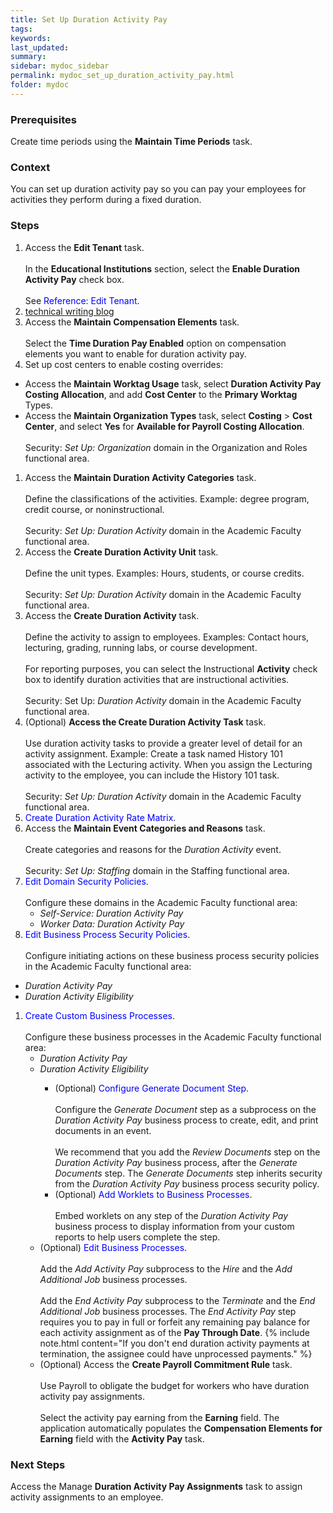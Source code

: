 ```yaml
---
title: Set Up Duration Activity Pay
tags:
keywords:
last_updated:
summary:
sidebar: mydoc_sidebar
permalink: mydoc_set_up_duration_activity_pay.html
folder: mydoc
---
```


### Prerequisites
Create time periods using the **Maintain Time Periods** task.

### Context
You can set up duration activity pay so you can pay your employees for activities they perform during a fixed duration.

### Steps
1.  Access the **Edit Tenant** task.<br/><br/>In the **Educational Institutions** section, select the **Enable Duration Activity Pay** check box.<br/><br/>See <span style="color: blue;">Reference: Edit Tenant</span>.
1. [technical writing blog](http://idratherbewriting.com)
1.  Access the **Maintain Compensation Elements** task.<br/><br/>Select the **Time Duration Pay Enabled** option on compensation elements you want to enable for duration activity pay.
1.  Set up cost centers to enable costing overrides:
* Access the **Maintain Worktag Usage** task, select **Duration Activity Pay Costing Allocation**, and add **Cost Center** to the **Primary Worktag** Types.
* Access the **Maintain Organization Types** task, select **Costing** > **Cost Center**, and select **Yes** for **Available for Payroll Costing Allocation**.<br/><br/>Security: *Set Up: Organization* domain in the Organization and Roles functional area.
1.  Access the **Maintain Duration Activity Categories** task.<br/><br/>Define the classifications of the activities. Example: degree program, credit course, or noninstructional.<br/><br/>Security: *Set Up: Duration Activity* domain in the Academic Faculty functional area.
1.  Access the **Create Duration Activity Unit** task.<br/><br/>Define the unit types. Examples: Hours, students, or course credits.<br/><br/>Security: *Set Up: Duration Activity* domain in the Academic Faculty functional area.
1.  Access the **Create Duration Activity** task.<br/><br/>Define the activity to assign to employees. Examples: Contact hours, lecturing, grading, running labs, or course development.<br/><br/>For reporting purposes, you can select the Instructional **Activity** check box to identify duration activities that are instructional activities.<br/><br/>Security: Set Up: *Duration Activity* domain in the Academic Faculty functional area.
1.  (Optional) **Access the Create Duration Activity Task** task.<br/><br/>Use duration activity tasks to provide a greater level of detail for an activity assignment. Example: Create a task named History 101 associated with the Lecturing activity. When you assign the Lecturing activity to the employee, you can include the History 101 task.<br/><br/>Security: *Set Up: Duration Activity* domain in the Academic Faculty functional area.
1.  <span style="color: blue;">Create Duration Activity Rate Matrix</span>.
1.  Access the **Maintain Event Categories and Reasons** task.<br/><br/>Create categories and reasons for the *Duration Activity* event.<br/><br/>Security: *Set Up: Staffing* domain in the Staffing functional area.
1. <span style="color: blue;">Edit Domain Security Policies</span>.<br/><br/>Configure these domains in the Academic Faculty functional area:
    * *Self-Service: Duration Activity Pay*
    * *Worker Data: Duration Activity Pay*
1. <span style="color: blue;">Edit Business Process Security Policies</span>.<br/><br/>Configure initiating actions on these business process security policies in the Academic Faculty functional area:
* *Duration Activity Pay*
* *Duration Activity Eligibility*
1. <span style="color: blue;">Create Custom Business Processes</span>.<br/><br/>Configure these business processes in the Academic Faculty functional area:
    <ul>
    <li><i>Duration Activity Pay</i></li>
    <li><i>Duration Activity Eligibility</i></li>
    <ul><li> (Optional) <span style="color: blue;">Configure Generate Document Step</span>.<br/><br/>Configure the <i>Generate Document</i> step as a subprocess on the <i>Duration Activity Pay</i> business process to create, edit, and print documents in an event.<br/><br/>We recommend that you add the <i>Review Documents</i> step on the <i>Duration Activity Pay</i> business process, after the <i>Generate Documents</i> step. The <i>Generate Documents</i> step inherits security from the <i>Duration Activity Pay</i> business process security policy.</li>
    <li> (Optional) <span style="color: blue;">Add Worklets to Business Processes</span>.<br/><br/>Embed worklets on any step of the <i>Duration Activity Pay</i> business process to display information from your custom reports to help users complete the step.</li></ul>
1. (Optional) <span style="color: blue;">Edit Business Processes</span>.<br/><br/>Add the *Add Activity Pay* subprocess to the *Hire* and the *Add Additional Job* business processes.<br/><br/>Add the *End Activity Pay* subprocess to the *Terminate* and the *End Additional Job* business processes. The *End Activity Pay* step requires you to pay in full or forfeit any remaining pay balance for each activity assignment as of the **Pay Through Date**.
    {% include note.html content="If you don't end duration activity payments at termination, the assignee could have unprocessed payments." %}
1. (Optional) Access the **Create Payroll Commitment Rule** task.<br/><br/>Use Payroll to obligate the budget for workers who have duration activity pay assignments.<br/><br/>Select the activity pay earning from the **Earning** field. The application automatically populates the **Compensation Elements for Earning** field with the **Activity Pay** task.

### Next Steps
Access the Manage **Duration Activity Pay Assignments** task to assign activity assignments to an employee.
